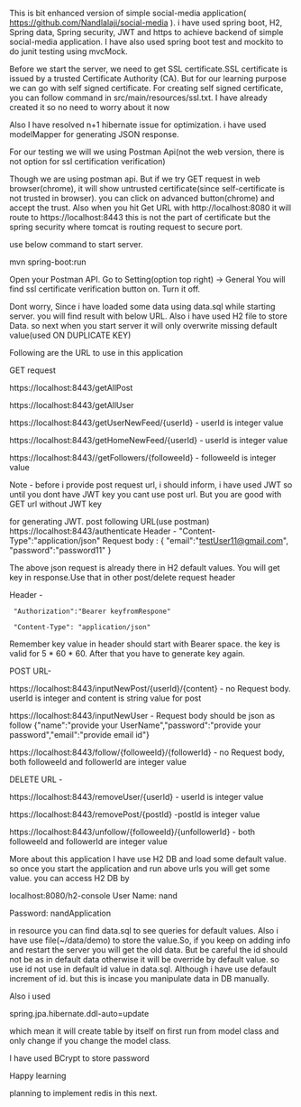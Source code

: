 This is bit enhanced version of simple social-media application( https://github.com/Nandlalaji/social-media ). i have used spring boot, H2, Spring data, Spring security, JWT and https to achieve backend of simple social-media application. I have also used spring boot test and mockito to do junit testing using mvcMock.

Before we start the server, we need to get SSL certificate.SSL certificate is issued by a trusted Certificate Authority (CA). But for our learning purpose we can go with self signed certificate. For creating self signed certificate, you can follow command in src/main/resources/ssl.txt. I have already created it so no need to worry about it now

Also I have resolved n+1 hibernate issue for optimization. i have used modelMapper for generating JSON response.

For our testing we will we using Postman Api(not the web version, there is not option for ssl certification verification)

Though we are using postman api. But if we try GET request in web browser(chrome), it will show untrusted certificate(since self-certificate is not trusted in browser). you can click on advanced button(chrome) and accept the trust. Also when you hit Get URL with http://localhost:8080 it will route to https://localhost:8443 this is not the part of certificate but the spring security where tomcat is routing request to secure port.

use below command to start server.

mvn spring-boot:run

Open your Postman API. Go to Setting(option top right) -> General
You will find ssl certificate verification button on. Turn it off. 

Dont worry, Since i have loaded some data using data.sql while starting server. you will find result with below URL. Also i have used H2 file to store Data. so next when you start server it will only overwrite missing default value(used ON DUPLICATE KEY)

Following are the URL to use in this application 

GET request 


https://localhost:8443/getAllPost

https://localhost:8443/getAllUser

https://localhost:8443/getUserNewFeed/{userId} - userId is integer value

https://localhost:8443/getHomeNewFeed/{userId} - userId is integer value

https://localhost:8443//getFollowers/{followeeId} - followeeId is integer value

Note - before i provide post request url, i should inform, i have used JWT so until you dont have JWT key you cant use post url. But you are good with GET url without JWT key

for generating JWT. post following URL(use postman) https://localhost:8443/authenticate Header - "Content-Type":"application/json" Request body : { "email":"testUser11@gmail.com", "password":"password11" }

The above json request is already there in H2 default values. You will get key in response.Use that in other post/delete request header

Header -
	
	 "Authorization":"Bearer keyfromRespone"
		
	 "Content-Type": "application/json"

Remember key value in header should start with Bearer space. the key is valid for 5 * 60 * 60. After that you have to generate key again.


POST URL- 


https://localhost:8443/inputNewPost/{userId}/{content} - no Request body. userId is integer and content is string value for post

https://localhost:8443/inputNewUser - Request body should be json as follow {"name":"provide your UserName","password":"provide your password","email":"provide email id"}

https://localhost:8443/follow/{followeeId}/{followerId} - no Request body, both followeeId and followerId are integer value


DELETE URL - 

https://localhost:8443/removeUser/{userId}  - userId is integer value

https://localhost:8443/removePost/{postId}   -postId is integer value

https://localhost:8443/unfollow/{followeeId}/{unfollowerId} - both followeeId and followerId are integer value

More about this application I have use H2 DB and load some default value. so once you start the application and run above urls you will get some value. you can access H2 DB by

localhost:8080/h2-console User Name: nand

Password: nandApplication

in resource you can find data.sql to see queries for default values. Also i have use file(~/data/demo) to store the value.So, if you keep on adding info and restart the server you will get the old data. But be careful the id should not be as in default data otherwise it will be override by default value. so use id not use in default id value in data.sql. Although i have use default increment of id. but this is incase you manipulate data in DB manually.

Also i used

spring.jpa.hibernate.ddl-auto=update

which mean it will create table by itself on first run from model class and only change if you change the model class.

I have used BCrypt to store password 

Happy learning

planning to implement redis in this next.
